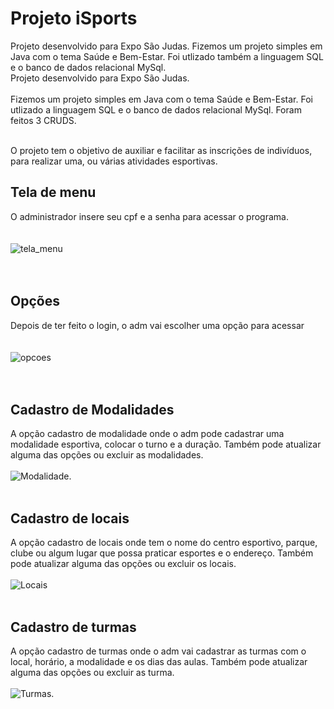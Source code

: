 # Projeto iSports
Projeto desenvolvido para Expo São Judas.
Fizemos um projeto simples em Java com o tema Saúde e Bem-Estar. Foi utlizado também a linguagem SQL e o banco de dados relacional MySql.
<br>Projeto desenvolvido para Expo São Judas.</br>
<br>Fizemos um projeto simples em Java com o tema Saúde e Bem-Estar. Foi utlizado a linguagem SQL e o banco de dados relacional MySql.
Foram feitos 3 CRUDS.</br> 

<br>O projeto tem o objetivo de auxiliar e facilitar as inscrições de indivíduos, para realizar uma, ou várias atividades esportivas.</br>




## Tela de menu
O administrador insere seu cpf e a senha para acessar o programa.
<br><br><br>![tela_menu](https://github.com/GustavoEvCardoso/iSports/assets/107882018/def844dd-c98d-4914-918e-199759adece2)</br></br></br>

## Opções
Depois de ter feito o login, o adm vai escolher uma opção para acessar
<br><br><br>![opcoes](https://github.com/GustavoEvCardoso/iSports/assets/107882018/fe33d965-2414-4c3c-97d1-f6342b4ca4cc)</br></br></br>

## Cadastro de Modalidades
A opção cadastro de modalidade onde o adm pode cadastrar uma modalidade esportiva, colocar o turno e a duração. Também pode atualizar alguma das opções ou excluir as modalidades.
<br><br>![Modalidade](https://github.com/GustavoEvCardoso/iSports/assets/107882018/bf434768-a731-43ee-8cf4-f5eefb6db28c).</br></br>

## Cadastro de locais
A opção cadastro de locais onde tem o nome do centro esportivo, parque, clube ou algum lugar que possa praticar esportes e o endereço.  Também pode atualizar alguma das opções ou excluir os locais.
<br><br>![Locais](https://github.com/GustavoEvCardoso/iSports/assets/107882018/304873b6-dd5c-4090-b450-ee75ac679ad9)
</br></br>


## Cadastro de turmas
A opção cadastro de turmas  onde o adm vai cadastrar as turmas com o local, horário, a modalidade e os dias das aulas.  Também pode atualizar alguma das opções ou excluir as turma.
<br><br>![Turmas](https://github.com/GustavoEvCardoso/iSports/assets/107882018/85fd9cd5-8360-4088-b22b-2ea9fca74cb0).</br></br>
